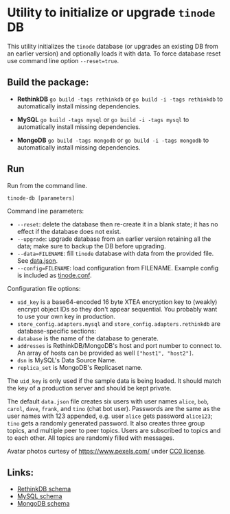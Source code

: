 # Utility to initialize or upgrade `tinode` DB

This utility initializes the `tinode` database (or upgrades an existing DB from an earlier version) and optionally loads it with data. To force database reset use command line option `--reset=true`.

## Build the package:

 - **RethinkDB**
  `go build -tags rethinkdb` or `go build -i -tags rethinkdb` to automatically install missing dependencies.

 - **MySQL**
  `go build -tags mysql` or `go build -i -tags mysql` to automatically install missing dependencies.

 - **MongoDB**
  `go build -tags mongodb` or `go build -i -tags mongodb` to automatically install missing dependencies.


## Run

Run from the command line.

`tinode-db [parameters]`

Command line parameters:
 - `--reset`: delete the database then re-create it in a blank state; it has no effect if the database does not exist.
 - `--upgrade`: upgrade database from an earlier version retaining all the data; make sure to backup the DB before upgrading.
 - `--data=FILENAME`: fill `tinode` database with data from the provided file. See [data.json](data.json).
 - `--config=FILENAME`: load configuration from FILENAME. Example config is included as [tinode.conf](tinode.conf).


Configuration file options:
 - `uid_key` is a base64-encoded 16 byte XTEA encryption key to (weakly) encrypt object IDs so they don't appear sequential. You probably want to use your own key in production.
 - `store_config.adapters.mysql` and `store_config.adapters.rethinkdb` are database-specific sections:
  - `database` is the name of the database to generate.
  - `addresses` is RethinkDB/MongoDB's host and port number to connect to. An array of hosts can be provided as well `["host1", "host2"]`.
  - `dsn` is MySQL's Data Source Name.
  - `replica_set` is MongoDB's Replicaset name.

The `uid_key` is only used if the sample data is being loaded. It should match the key of a production server and should be kept private.

The default `data.json` file creates six users with user names `alice`, `bob`, `carol`, `dave`, `frank`, and `tino` (chat bot user). Passwords are the same as the user names with 123 appended, e.g. user `alice` gets password `alice123`; `tino` gets a randomly generated password. It also creates three group topics, and multiple peer to peer topics. Users are subscribed to topics and to each other. All topics are randomly filled with messages.

Avatar photos curtesy of https://www.pexels.com/ under [CC0 license](https://www.pexels.com/photo-license/).

## Links:

* [RethinkDB schema](https://github.com/cdaman123/chat/tree/master/server/db/rethinkdb/schema.md)
* [MySQL schema](https://github.com/cdaman123/chat/tree/master/server/db/mysql/schema.sql)
* [MongoDB schema](https://github.com/cdaman123/chat/tree/master/server/db/mongodb/schema.md)
